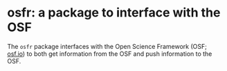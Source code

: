 # osfr: a package to interface with the OSF

The `osfr` package interfaces with the Open Science Framework (OSF; [osf.io](https://osf.io)) to both get information from the OSF and push information to the OSF.